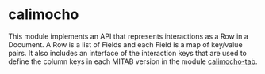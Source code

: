 # calimocho

This module implements an API that represents interactions as a Row in a Document. A Row is a list of Fields and each Field is a map of key/value pairs. It also includes an interface of the interaction keys that are used to define the column keys in each MITAB version in the module [calimocho-tab](https://github.com/MICommunity/psimi/tree/master/calimocho-tab).
